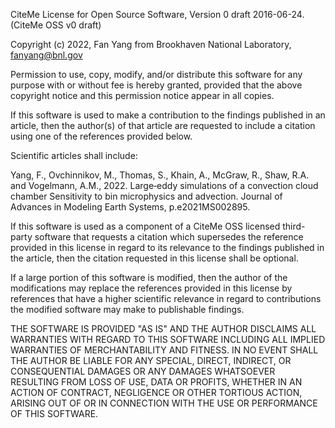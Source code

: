 CiteMe License for Open Source Software, Version 0 draft 2016-06-24. (CiteMe OSS v0 draft)

Copyright (c) 2022, Fan Yang from Brookhaven National Laboratory, fanyang@bnl.gov

Permission to use, copy, modify, and/or distribute this software for any purpose
with or without fee is hereby granted, provided that the above copyright notice
and this permission notice appear in all copies.


If this software is used to make a contribution to the findings published in an
article, then the author(s) of that article are requested to include a citation
using one of the references provided below.

Scientific articles shall include:

Yang, F., Ovchinnikov, M., Thomas, S., Khain, A., McGraw, R., Shaw, R.A. and Vogelmann, A.M., 2022. Large‐eddy simulations of a convection cloud chamber Sensitivity to bin microphysics and advection. Journal of Advances in Modeling Earth Systems, p.e2021MS002895.


If this software is used as a component of a CiteMe OSS licensed third-party
software that requests a citation which supersedes the reference provided in
this license in regard to its relevance to the findings published in the
article, then the citation requested in this license shall be optional.

If a large portion of this software is modified, then the author of the
modifications may replace the references provided in this license by references
that have a higher scientific relevance in regard to contributions the modified
software may make to publishable findings.


THE SOFTWARE IS PROVIDED "AS IS" AND THE AUTHOR DISCLAIMS ALL WARRANTIES WITH
REGARD TO THIS SOFTWARE INCLUDING ALL IMPLIED WARRANTIES OF MERCHANTABILITY AND
FITNESS. IN NO EVENT SHALL THE AUTHOR BE LIABLE FOR ANY SPECIAL, DIRECT,
INDIRECT, OR CONSEQUENTIAL DAMAGES OR ANY DAMAGES WHATSOEVER RESULTING FROM LOSS
OF USE, DATA OR PROFITS, WHETHER IN AN ACTION OF CONTRACT, NEGLIGENCE OR OTHER
TORTIOUS ACTION, ARISING OUT OF OR IN CONNECTION WITH THE USE OR PERFORMANCE OF
THIS SOFTWARE.
